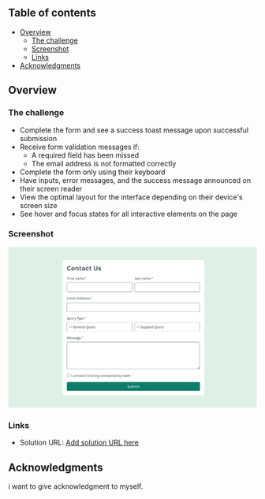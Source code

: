 ## Table of contents

- [Overview](#overview)
  - [The challenge](#the-challenge)
  - [Screenshot](#screenshot)
  - [Links](#links)
- [Acknowledgments](#acknowledgments)


## Overview

### The challenge

- Complete the form and see a success toast message upon successful submission
- Receive form validation messages if:
  - A required field has been missed
  - The email address is not formatted correctly
- Complete the form only using their keyboard
- Have inputs, error messages, and the success message announced on their screen reader
- View the optimal layout for the interface depending on their device's screen size
- See hover and focus states for all interactive elements on the page

### Screenshot

![](./assets/images/Screenshot%202024-05-31%20155825.png)



### Links

- Solution URL: [Add solution URL here](https://github.com/Akshitpatel25/Contactform)

## Acknowledgments

i want to give acknowledgment to myself.


